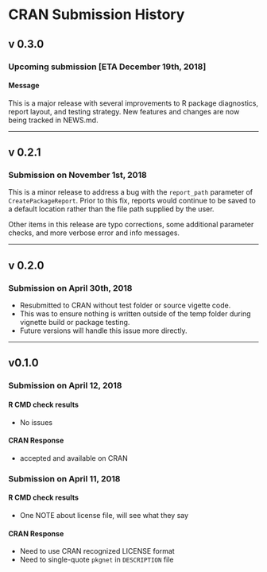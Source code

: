 # CRAN Submission History

## v 0.3.0  

### Upcoming submission [ETA December 19th, 2018]

#### Message
This is a major release with several improvements to R package diagnostics, report layout, and testing strategy.  New features and changes are now being tracked in NEWS.md.


---

## v 0.2.1

### Submission on November 1st, 2018

This is a minor release to address a bug with the `report_path` parameter of `CreatePackageReport`.  Prior to this fix, reports would continue to be saved to a default location rather than the file path supplied by the user.  

Other items in this release are typo corrections, some additional parameter checks, and more verbose error and info messages. 

---

## v 0.2.0

### Submission on April 30th, 2018
* Resubmitted to CRAN without test folder or source vigette code.
* This was to ensure nothing is written outside of the temp folder 
during vignette build or package testing.  
* Future versions will handle this issue more directly. 

----

## v0.1.0

### Submission on April 12, 2018

#### R CMD check results
* No issues

#### CRAN Response
* accepted and available on CRAN

### Submission on April 11, 2018

#### R CMD check results
* One NOTE about license file, will see what they say

#### CRAN Response
* Need to use CRAN recognized LICENSE format
* Need to single-quote `pkgnet` in `DESCRIPTION` file



